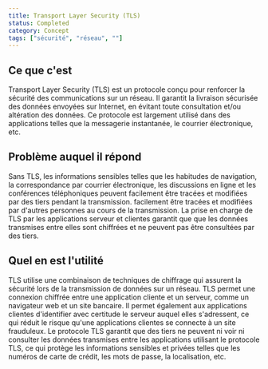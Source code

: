 ```yaml
---
title: Transport Layer Security (TLS)
status: Completed
category: Concept
tags: ["sécurité", "réseau", ""]
---
```


## Ce que c'est

Transport Layer Security (TLS) est un protocole conçu pour renforcer la sécurité des communications sur un réseau. 
Il garantit la livraison sécurisée des données envoyées sur Internet, 
en évitant toute consultation et/ou altération des données. 
Ce protocole est largement utilisé dans des applications telles que la messagerie instantanée, le courrier électronique, etc.

## Problème auquel il répond

Sans TLS, les informations sensibles telles que les habitudes de navigation, la correspondance par courrier électronique, les discussions en ligne et les conférences téléphoniques peuvent facilement être tracées et modifiées par des tiers pendant la transmission. 
facilement être tracées et modifiées par d'autres personnes au cours de la transmission. 
La prise en charge de TLS par les applications serveur et clientes garantit que 
que les données transmises entre elles sont chiffrées et ne peuvent pas être consultées par des tiers.


## Quel en est l'utilité

TLS utilise une combinaison de techniques de chiffrage qui assurent la sécurité lors de la transmission de données sur un réseau. 
TLS permet une connexion chiffrée entre une application cliente et un serveur, comme un navigateur web et un site bancaire. 
Il permet également aux applications clientes d'identifier avec certitude le serveur auquel elles s'adressent, 
ce qui réduit le risque qu'une applications clientes se connecte à un site frauduleux. 
Le protocole TLS garantit que des tiers ne peuvent ni voir ni consulter les données transmises entre les applications utilisant le protocole TLS, 
ce qui protège les informations sensibles et privées telles que les numéros de carte de crédit, les mots de passe, la localisation, etc.
